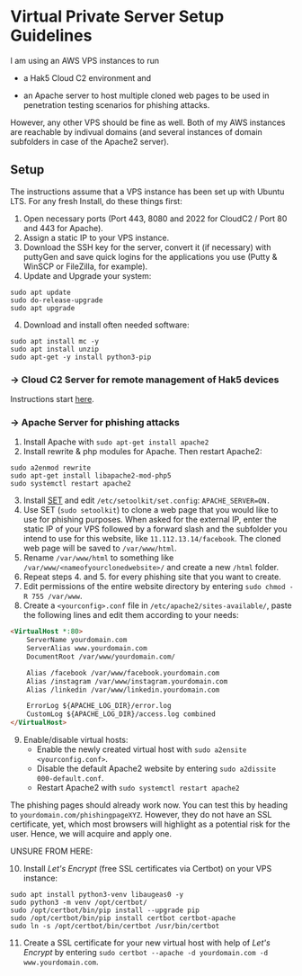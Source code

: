 Virtual Private Server Setup Guidelines
========================

I am using an AWS VPS instances to run 

  + a Hak5 Cloud C2 environment and<p>
  + an Apache server to host multiple cloned web pages to be used in penetration testing scenarios for phishing attacks.
  
However, any other VPS should be fine as well. Both of my AWS instances are reachable by indivual domains (and several instances of domain subfolders in case of the Apache2 server).

## Setup
The instructions assume that a VPS instance has been set up with Ubuntu LTS. For any fresh Install, do these things first:
  1. Open necessary ports (Port 443, 8080 and 2022 for CloudC2 / Port 80 and 443 for Apache).
  2. Assign a static IP to your VPS instance.
  3. Download the SSH key for the server, convert it (if necessary) with puttyGen and save quick logins for the applications you use (Putty & WinSCP or FileZilla, for example).
  4. Update and Upgrade your system:
```
sudo apt update
sudo do-release-upgrade
sudo apt upgrade
```
4. Download and install often needed software:
```
sudo apt install mc -y
sudo apt install unzip
sudo apt-get -y install python3-pip
```

### -> Cloud C2 Server for remote management of Hak5 devices
Instructions start [here](https://www.youtube.com/watch?v=TIpx_ENurLY).

### -> Apache Server for phishing attacks
1. Install Apache with `sudo apt-get install apache2`
2. Install rewrite & php modules for Apache. Then restart Apache2:
```
sudo a2enmod rewrite
sudo apt-get install libapache2-mod-php5
sudo systemctl restart apache2
```
3. Install [SET](https://github.com/trustedsec/social-engineer-toolkit) and edit `/etc/setoolkit/set.config`:
```APACHE_SERVER=ON.```
4. Use SET (`sudo setoolkit`) to clone a web page that you would like to use for phishing purposes. When asked for the external IP, enter the static IP of your VPS followed by a forward slash and the subfolder you intend to use for this website, like `11.112.13.14/facebook`. The cloned web page will be saved to `/var/www/html`.
5. Rename `/var/www/html` to something like `/var/www/<nameofyourclonedwebsite>/` and create a new `/html` folder.
6. Repeat steps 4. and 5. for every phishing site that you want to create.
7. Edit permissions of the entire website directory by entering `sudo chmod -R 755 /var/www`.
8. Create a `<yourconfig>.conf` file in `/etc/apache2/sites-available/`, paste the following lines and edit them according to your needs:
```html
<VirtualHost *:80>
    ServerName yourdomain.com
    ServerAlias www.yourdomain.com
    DocumentRoot /var/www/yourdomain.com/

    Alias /facebook /var/www/facebook.yourdomain.com
    Alias /instagram /var/www/instagram.yourdomain.com
    Alias /linkedin /var/www/linkedin.yourdomain.com

    ErrorLog ${APACHE_LOG_DIR}/error.log
    CustomLog ${APACHE_LOG_DIR}/access.log combined
</VirtualHost>
```
9. Enable/disable virtual hosts:
    - Enable the newly created virtual host with `sudo a2ensite <yourconfig.conf>`.
    - Disable the default Apache2 website by entering `sudo a2dissite 000-default.conf`.
    - Restart Apache2 with `sudo systemctl restart apache2`

The phishing pages should already work now. You can test this by heading to `yourdomain.com/phishingpageXYZ`. However, they do not have an SSL certificate, yet, which most browsers will highlight as a potential risk for the user. Hence, we will acquire and apply one.

UNSURE FROM HERE:

10. Install *Let's Encrypt* (free SSL certificates via Certbot) on your VPS instance:
```
sudo apt install python3-venv libaugeas0 -y
sudo python3 -m venv /opt/certbot/
sudo /opt/certbot/bin/pip install --upgrade pip
sudo /opt/certbot/bin/pip install certbot certbot-apache
sudo ln -s /opt/certbot/bin/certbot /usr/bin/certbot
```
11. Create a SSL certificate for your new virtual host with help of *Let's Encrypt* by entering `sudo certbot --apache -d yourdomain.com -d www.yourdomain.com`.


<br></br>
